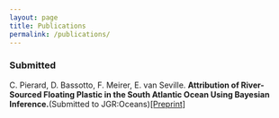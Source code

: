 ```yaml
---
layout: page
title: Publications
permalink: /publications/
---
```


### Submitted

C. Pierard, D. Bassotto, F. Meirer, E. van Seville. **Attribution of River-Sourced Floating Plastic in the South Atlantic Ocean Using Bayesian Inference.**(Submitted to JGR:Oceans)[[Preprint]](https://doi.org/10.1002/essoar.10508055.2)
